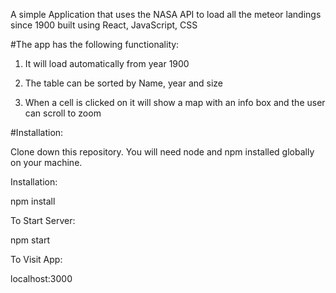 






A simple Application that uses the NASA API to load all the meteor landings since 1900 built using React, JavaScript, CSS

#The app has the following functionality: 

1) It will load automatically from year 1900 

2) The table can be sorted by Name, year and size

3) When a cell is clicked on it will show a map with an info box and the user can scroll to zoom 

#Installation: 

Clone down this repository. You will need node and npm installed globally on your machine.

Installation:

npm install


To Start Server:

npm start

To Visit App:

localhost:3000
